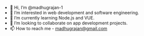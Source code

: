 - 👋 Hi, I’m @madhugrajan-1
- 👀 I’m interested in web development and software engineering. 
- 🌱 I’m currently learning Node.js and VUE.
- 💞️ I’m looking to collaborate on app development projects. 
- 📫 How to reach me - madhugrajan@gmail.com

<!---
madhugrajan-1/madhugrajan-1 is a ✨ special ✨ repository because its `README.md` (this file) appears on your GitHub profile.
You can click the Preview link to take a look at your changes.
--->
